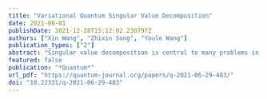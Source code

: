 ```yaml
---
title: "Variational Quantum Singular Value Decomposition"
date: 2021-06-01
publishDate: 2021-12-28T15:12:02.230797Z
authors: ["Xin Wang", "Zhixin Song", "Youle Wang"]
publication_types: ["2"]
abstract: "Singular value decomposition is central to many problems in engineering and scientific fields. Several quantum algorithms have been proposed to determine the singular values and their associated singular vectors of a given matrix. Although these algorithms are promising, the required quantum subroutines and resources are too costly on near-term quantum devices. In this work, we propose a variational quantum algorithm for singular value decomposition (VQSVD). By exploiting the variational principles for singular values and the Ky Fan Theorem, we design a novel loss function such that two quantum neural networks (or parameterized quantum circuits) could be trained to learn the singular vectors and output the corresponding singular values. Furthermore, we conduct numerical simulations of VQSVD for random matrices as well as its applications in image compression of handwritten digits. Finally, we discuss the applications of our algorithm in recommendation systems and polar decomposition. Our work explores new avenues for quantum information processing beyond the conventional protocols that only works for Hermitian data, and reveals the capability of matrix decomposition on near-term quantum devices."
featured: false
publication: "*Quantum*"
url_pdf: "https://quantum-journal.org/papers/q-2021-06-29-483/"
doi: "10.22331/q-2021-06-29-483"
---
```


